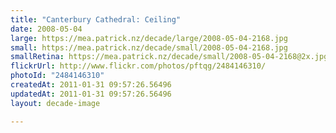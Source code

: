 ```yaml
---
title: "Canterbury Cathedral: Ceiling"
date: 2008-05-04
large: https://mea.patrick.nz/decade/large/2008-05-04-2168.jpg
small: https://mea.patrick.nz/decade/small/2008-05-04-2168.jpg
smallRetina: https://mea.patrick.nz/decade/small/2008-05-04-2168@2x.jpg
flickrUrl: http://www.flickr.com/photos/pftqg/2484146310/
photoId: "2484146310"
createdAt: 2011-01-31 09:57:26.56496
updatedAt: 2011-01-31 09:57:26.56496
layout: decade-image

---
```



